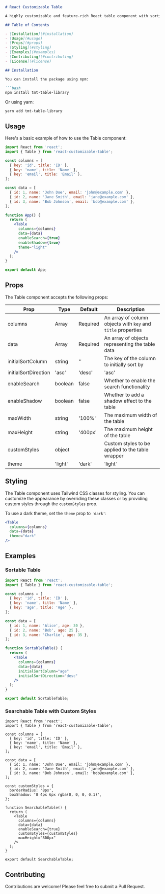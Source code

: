 ```markdown
# React Customizable Table

A highly customizable and feature-rich React table component with sorting, searching, and theming capabilities.

## Table of Contents

- [Installation](#installation)
- [Usage](#usage)
- [Props](#props)
- [Styling](#styling)
- [Examples](#examples)
- [Contributing](#contributing)
- [License](#license)

## Installation

You can install the package using npm:

```bash
npm install tmt-table-library
```

Or using yarn:

```shellscript
yarn add tmt-table-library
```

## Usage

Here's a basic example of how to use the Table component:

```javascriptreact
import React from 'react';
import { Table } from 'react-customizable-table';

const columns = [
  { key: 'id', title: 'ID' },
  { key: 'name', title: 'Name' },
  { key: 'email', title: 'Email' },
];

const data = [
  { id: 1, name: 'John Doe', email: 'john@example.com' },
  { id: 2, name: 'Jane Smith', email: 'jane@example.com' },
  { id: 3, name: 'Bob Johnson', email: 'bob@example.com' },
];

function App() {
  return (
    <Table
      columns={columns}
      data={data}
      enableSearch={true}
      enableShadow={true}
      theme="light"
    />
  );
}

export default App;
```

## Props

The Table component accepts the following props:

| Prop | Type | Default | Description
|-----|-----|-----|-----
| columns | Array | Required | An array of column objects with `key` and `title` properties
| data | Array | Required | An array of objects representing the table data
| initialSortColumn | string | '' | The key of the column to initially sort by
| initialSortDirection | 'asc' | 'desc' | 'asc' | The initial sort direction
| enableSearch | boolean | false | Whether to enable the search functionality
| enableShadow | boolean | false | Whether to add a shadow effect to the table
| maxWidth | string | '100%' | The maximum width of the table
| maxHeight | string | '400px' | The maximum height of the table
| customStyles | object |  | Custom styles to be applied to the table wrapper
| theme | 'light' | 'dark' | 'light' | The theme of the table


## Styling

The Table component uses Tailwind CSS classes for styling. You can customize the appearance by overriding these classes or by providing custom styles through the `customStyles` prop.

To use a dark theme, set the `theme` prop to `'dark'`:

```javascriptreact
<Table
  columns={columns}
  data={data}
  theme="dark"
/>
```

## Examples

### Sortable Table

```javascriptreact
import React from 'react';
import { Table } from 'react-customizable-table';

const columns = [
  { key: 'id', title: 'ID' },
  { key: 'name', title: 'Name' },
  { key: 'age', title: 'Age' },
];

const data = [
  { id: 1, name: 'Alice', age: 30 },
  { id: 2, name: 'Bob', age: 25 },
  { id: 3, name: 'Charlie', age: 35 },
];

function SortableTable() {
  return (
    <Table
      columns={columns}
      data={data}
      initialSortColumn="age"
      initialSortDirection="desc"
    />
  );
}

export default SortableTable;
```

### Searchable Table with Custom Styles

```
import React from 'react';
import { Table } from 'react-customizable-table';

const columns = [
  { key: 'id', title: 'ID' },
  { key: 'name', title: 'Name' },
  { key: 'email', title: 'Email' },
];

const data = [
  { id: 1, name: 'John Doe', email: 'john@example.com' },
  { id: 2, name: 'Jane Smith', email: 'jane@example.com' },
  { id: 3, name: 'Bob Johnson', email: 'bob@example.com' },
];

const customStyles = {
  borderRadius: '8px',
  boxShadow: '0 4px 6px rgba(0, 0, 0, 0.1)',
};

function SearchableTable() {
  return (
    <Table
      columns={columns}
      data={data}
      enableSearch={true}
      customStyles={customStyles}
      maxHeight="300px"
    />
  );
}

export default SearchableTable;
```

## Contributing

Contributions are welcome! Please feel free to submit a Pull Request.